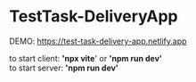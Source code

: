 # TestTask-DeliveryApp

DEMO: https://test-task-delivery-app.netlify.app

to start client: <b>'npx vite</b>' or <b>'npm run dev'</b> <br/>
to start server: <b>'npm run dev'</b>
